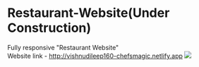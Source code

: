 # Restaurant-Website(Under Construction)
Fully responsive "Restaurant Website"
<br>
Website link - http://vishnudileep160-chefsmagic.netlify.app
<img src="/Restaurant Website.png">
